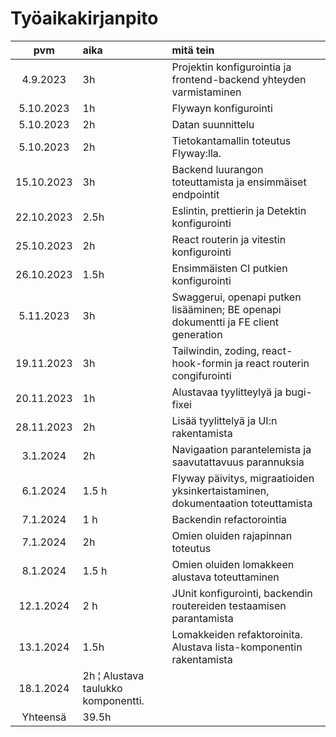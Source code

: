 # Työaikakirjanpito

|    pvm     | aika                                | mitä tein                                                                           |
|:----------:|:------------------------------------|:------------------------------------------------------------------------------------|
|  4.9.2023  | 3h                                  | Projektin konfigurointia ja frontend-backend yhteyden varmistaminen                 |
| 5.10.2023  | 1h                                  | Flywayn konfigurointi                                                               |
| 5.10.2023  | 2h                                  | Datan suunnittelu                                                                   |
| 5.10.2023  | 2h                                  | Tietokantamallin toteutus Flyway:lla.                                               |
| 15.10.2023 | 3h                                  | Backend luurangon toteuttamista ja ensimmäiset endpointit                           |
| 22.10.2023 | 2.5h                                | Eslintin, prettierin ja Detektin konfigurointi                                      |
| 25.10.2023 | 2h                                  | React routerin ja vitestin konfigurointi                                            |
| 26.10.2023 | 1.5h                                | Ensimmäisten CI putkien konfigurointi                                               |
| 5.11.2023  | 3h                                  | Swaggerui, openapi putken lisääminen; BE openapi dokumentti ja FE client generation |
| 19.11.2023 | 3h                                  | Tailwindin, zoding, react-hook-formin ja react routerin congifurointi               |
| 20.11.2023 | 1h                                  | Alustavaa tyylitteylyä ja bugi-fixei                                                |
| 28.11.2023 | 2h                                  | Lisää tyylittelyä ja UI:n rakentamista                                              |
|  3.1.2024  | 2h                                  | Navigaation parantelemista ja saavutattavuus parannuksia                            |
|  6.1.2024  | 1.5 h                               | Flyway päivitys, migraatioiden yksinkertaistaminen, dokumentaation toteuttamista    |
|  7.1.2024  | 1 h                                 | Backendin refactorointia                                                            |
|  7.1.2024  | 2h                                  | Omien oluiden rajapinnan toteutus                                                   |
|  8.1.2024  | 1.5 h                               | Omien oluiden lomakkeen alustava toteuttaminen                                      |
| 12.1.2024  | 2 h                                 | JUnit konfigurointi, backendin routereiden testaamisen parantamista                 |
| 13.1.2024  | 1.5h                                | Lomakkeiden refaktoroinita. Alustava lista-komponentin rakentamista                 |
| 18.1.2024  | 2h ¦ Alustava taulukko komponentti. |
|  Yhteensä  | 39.5h                               |                                                                                     |